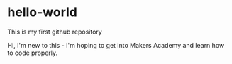 # hello-world
This is my first github repository

Hi, I'm new to this - I'm hoping to get into Makers Academy and learn how to code properly. 

